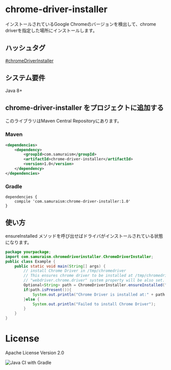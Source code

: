 # chrome-driver-installer
インストールされているGoogle Chromeのバージョンを検出して、chrome driverを指定した場所にインストールします。
## ハッシュタグ
[&#35;chromeDriverInstaller](https://twitter.com/intent/tweet?text=https://github.com/samuraism/chrome-driver-installer/+%23chromeDriverInstaller)
## システム要件
Java 8+

## chrome-driver-installer をプロジェクトに追加する
このライブラリはMaven Central Repositoryにあります。

### Maven
```xml
<dependencies>
    <dependency>
        <groupId>com.samuraism</groupId>
        <artifactId>chrome-driver-installer</artifactId>
        <version>1.0</version>
    </dependency>
</dependencies>
```
### Gradle
```text
dependencies {
    compile 'com.samuraism:chrome-driver-installer:1.0'
}
```
## 使い方
ensureInstalled メソッドを呼び出せばドライバがインストールされている状態になります。
```java
package yourpackage;
import com.samuraism.chromedriverinstaller.ChromeDriverInstaller;
public class Example {
    public static void main(String[] args) {
        // install Chrome Driver in /tmp/chromedriver
        // This ensures chrome driver to be installed at /tmp/chromedriver
        // "webdriver.chrome.driver" system property will be also set.
        Optional<String> path = ChromeDriverInstaller.ensureInstalled("/tmp/chromedriver");
        if(path.isPresent()){
            System.out.println("Chrome Driver is installed at:" + path.get());
        }else {
            System.out.println("Failed to install Chrome Driver");
        }
    }
}
```

# License
Apache License Version 2.0

![Java CI with Gradle](https://github.com/Samuraism/chrome-driver-installer/workflows/Java%20CI%20with%20Gradle/badge.svg)